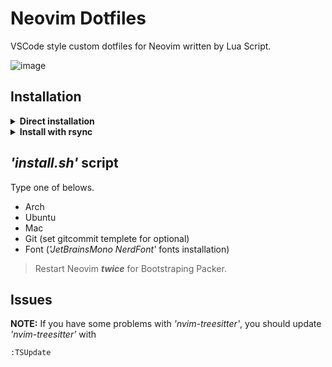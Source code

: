 # Neovim Dotfiles

VSCode style custom dotfiles for Neovim written by Lua Script.

![image](https://user-images.githubusercontent.com/75081360/220223025-698370fc-f0fd-4d70-a3fd-891a33b7f0e8.png)

## Installation

<details>
<summary><b>Direct installation</b></summary>

#### Clone the repository to *'~/.config'* directly.

```bash
git clone https://github.com/astaos/nvim-dotfiles.git ~/.config
```

> Run *'install.sh'* to install essentials.

```bash
bash ~/.config/tools/install.sh
```

</details>

<details>
<summary><b>Install with rsync</b></summary>

#### I highly recommend to clone the repository to *'~/Documents'* with rsync.

```bash
git clone https://github.com/astaos/nvim-dotfiles.git ~/Documents/nvim-dotfiles/
```

> Use rsync to sync the dotfiles.

```bash
rsync -avxHAXP --exclude={'.git*/','*.git','tools','LICENSE','*.md'} ~/Documents/nvim-dotfiles/* ~/.config/
```

> Run *'install.sh'* to install essentials.

``` bash
bash ~/Documents/nvim-dotfiles/tools/install.sh
```

</details>

## *'install.sh'* script

Type one of belows.

- Arch
- Ubuntu
- Mac
- Git (set gitcommit templete for optional)
- Font (*'JetBrainsMono NerdFont'* fonts installation)

> Restart Neovim ***twice*** for Bootstraping Packer.

## Issues

**NOTE:** If you have some problems with *'nvim-treesitter'*, you should update *'nvim-treesitter'* with

```vim
:TSUpdate
```

